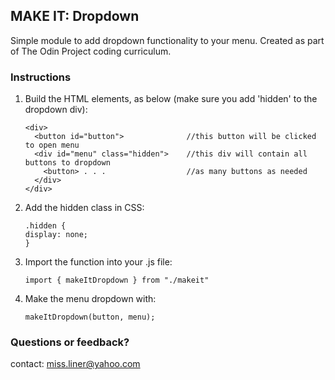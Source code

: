 ## MAKE IT: Dropdown

Simple module to add dropdown functionality to your menu. Created as part of The Odin Project
coding curriculum.

### Instructions

1. Build the HTML elements, as below (make sure you add 'hidden' to the dropdown div):

    ```
    <div>
      <button id="button">              //this button will be clicked to open menu
      <div id="menu" class="hidden">    //this div will contain all buttons to dropdown
        <button> . . .                  //as many buttons as needed
      </div>
    </div>
    ```

2. Add the hidden class in CSS:

    ```
    .hidden {
    display: none;
    }
    ```

3. Import the function into your .js file:

    `import { makeItDropdown } from "./makeit"`

4. Make the menu dropdown with:

    `makeItDropdown(button, menu);`

### Questions or feedback?

contact: [miss.liner@yahoo.com](mailto:miss.liner@yahoo.com)